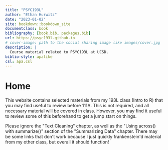 ```yaml
--- 
title: "PSYC193L"
author: "Ethan Hurwitz"
date: "2023-01-02"
site: bookdown::bookdown_site
documentclass: book
bibliography: [book.bib, packages.bib]
url: https://psyc193l.github.io
# cover-image: path to the social sharing image like images/cover.jpg
description: |
  Course material related to PSYC193L at UCSD.
biblio-style: apalike
csl: apa.csl
---
```


# Home

This website contains selected materials from my 193L class (Intro to R) that you may find useful to review before 111A. This is not required, and all necessary material will be covered in class. However, you may find it useful to review some of this beforehand to get a jump start on things.

Please ignore the "Text Cleaning" chapter, as well as the "Using across() with summarize()" section of the "Summarizing Data" chapter. There may be some links that don't work because I just quickly frankenstein'd material from my other class, but overall it should function!
